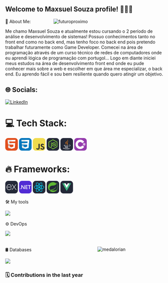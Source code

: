 <h2>Welcome to Maxsuel Souza profile! 👨🏽‍💻 </h2>
<img src="https://media.giphy.com/media/EJOdcxm52IWNq/giphy.gif"  width="350" align="right" alt="futuroproximo"  

# 💫 About Me:
Me chamo Maxsuel Souza e atualmente estou cursando o
2 período de análise e desenvolvimento de sistemas! Possuo
conhecimentos tanto no front end como no back end, mas
tenho foco no back end pois pretendo trabalhar futuramente
como Game Developer. Comecei na área de programação através de um curso técnico de redes de computadores
onde eu aprendi lógica de programação com portugol... Logo em diante
iniciei meus estudos na área de desenvolvimento front end onde eu
pude conhecer mais sobre a web e escolher em que área me especializar,
o back end. Eu aprendo fácil e sou bem resiliente quando quero atingir um objetivo.

## 🌐 Socials:
[![LinkedIn](https://img.shields.io/badge/LinkedIn-%230077B5.svg?logo=linkedin&logoColor=white)](https://linkedin.com/in/https://www.linkedin.com/in/maxsuel-souza-395441266/) 

# 💻 Tech Stack:
  <img width="40" display="block" height="40" src="https://github.com/tandpfun/skill-icons/blob/main/icons/HTML.svg">  <img width="40" height="40" src="https://github.com/tandpfun/skill-icons/blob/main/icons/CSS.svg">  <img width="40" height="40" src="https://github.com/tandpfun/skill-icons/blob/main/icons/JavaScript.svg">  <img width="40" height="40" src="https://github.com/tandpfun/skill-icons/blob/main/icons/NodeJS-Dark.svg">  <img width="40" height="40" src="https://github.com/tandpfun/skill-icons/blob/main/icons/Java-Dark.svg">  <img width="40" height="40" src="https://github.com/tandpfun/skill-icons/blob/main/icons/CS.svg">  
  
# 🔥 Frameworks:
 <img width="40" display="block" height="40" src="https://github.com/tandpfun/skill-icons/blob/main/icons/ExpressJS-Dark.svg">  <img width="40" height="40" src="https://github.com/tandpfun/skill-icons/blob/main/icons/DotNet.svg">  <img width="40" height="40" src="https://github.com/tandpfun/skill-icons/blob/main/icons/React-Dark.svg"> <img width="40" height="40" src="https://github.com/tandpfun/skill-icons/blob/main/icons/Spring-Dark.svg">  <img width="40" height="40" src="https://github.com/tandpfun/skill-icons/blob/main/icons/VueJS-Dark.svg">  

🛠 My tools
    
<p>
  <a>
    <img src="https://skillicons.dev/icons?i=vscode,idea,git,bash,powershell" />
  </a>
</p>

⚙  DevOps

<p>
  <a>
    <img src="https://skillicons.dev/icons?i=docker,heroku" />
  </a>
</p>
 
</br>
<img src="https://i.pinimg.com/originals/bc/ef/9e/bcef9e69e0c689ee189d76842d476bc9.gif" width="210" align="right" alt="medalorian">
<!--   databases   -->
🛢 Databases
 
<p>
  <a>
    <img src="https://skillicons.dev/icons?i=mysql,postgres,mongo,dynamodb" />
  </a>
</p>


  
<!--   🐍snake   -->
<h3> 🗓️ Contributions in the last year </h3>


 
#

